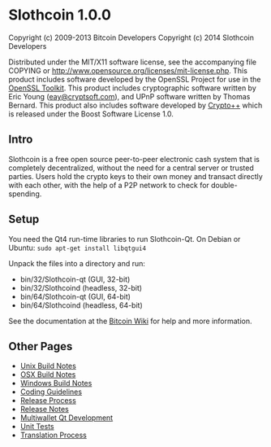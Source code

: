 Slothcoin 1.0.0 
====================

Copyright (c) 2009-2013 Bitcoin Developers
Copyright (c) 2014		Slothcoin Developers

Distributed under the MIT/X11 software license, see the accompanying
file COPYING or http://www.opensource.org/licenses/mit-license.php.
This product includes software developed by the OpenSSL Project for use in the [OpenSSL Toolkit](http://www.openssl.org/). This product includes
cryptographic software written by Eric Young ([eay@cryptsoft.com](mailto:eay@cryptsoft.com)), and UPnP software written by Thomas Bernard. This product also includes software developed by [Crypto++](http://www.cryptopp.com/) which is released under the Boost Software License 1.0.


Intro
---------------------
Slothcoin is a free open source peer-to-peer electronic cash system that is
completely decentralized, without the need for a central server or trusted
parties.  Users hold the crypto keys to their own money and transact directly
with each other, with the help of a P2P network to check for double-spending.


Setup
---------------------
You need the Qt4 run-time libraries to run Slothcoin-Qt. On Debian or Ubuntu:
	`sudo apt-get install libqtgui4`

Unpack the files into a directory and run:

- bin/32/Slothcoin-qt (GUI, 32-bit)
- bin/32/Slothcoind (headless, 32-bit)
- bin/64/Slothcoin-qt (GUI, 64-bit)
- bin/64/Slothcoind (headless, 64-bit)

See the documentation at the [Bitcoin Wiki](https://en.bitcoin.it/wiki/Main_Page)
for help and more information.


Other Pages
---------------------
- [Unix Build Notes](build-unix.md)
- [OSX Build Notes](build-osx.md)
- [Windows Build Notes](build-msw.md)
- [Coding Guidelines](coding.md)
- [Release Process](release-process.md)
- [Release Notes](release-notes.md)
- [Multiwallet Qt Development](multiwallet-qt.md)
- [Unit Tests](unit-tests.md)
- [Translation Process](translation_process.md)
